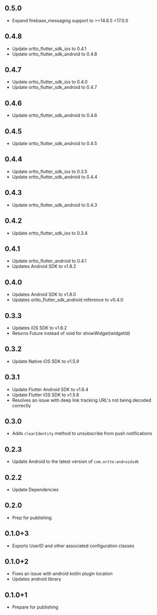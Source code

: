 ## 0.5.0
- Expand firebase_messaging support to >=14.6.5 <17.0.0

## 0.4.8
* Update ortto_flutter_sdk_ios to 0.4.1
* Update ortto_flutter_sdk_android to 0.4.8

## 0.4.7
* Update ortto_flutter_sdk_ios to 0.4.0
* Update ortto_flutter_sdk_android to 0.4.7

## 0.4.6
* Update ortto_flutter_sdk_android to 0.4.6

## 0.4.5
* Update ortto_flutter_sdk_android to 0.4.5

## 0.4.4
* Update ortto_flutter_sdk_ios to 0.3.5
* Update ortto_flutter_sdk_android to 0.4.4

## 0.4.3
* Update ortto_flutter_sdk_android to 0.4.3

## 0.4.2
* Update ortto_flutter_sdk_ios to 0.3.4

## 0.4.1
* Update ortto_flutter_android to 0.4.1
* Updates Android SDK to v1.8.2

## 0.4.0
* Updates Android SDK to v1.8.0
* Updates ortto_flutter_sdk_android reference to v0.4.0

## 0.3.3
* Updates iOS SDK to v1.6.2
* Returns Future<WidgetResult> instead of void for showWidget(widgetId)

## 0.3.2
- Update Native iOS SDK to v1.5.9

## 0.3.1
- Update Flutter Android SDK to v1.6.4
- Update Flutter iOS SDK to v1.5.8
- Resolves an issue with deep link tracking URL's not being decoded correctly

## 0.3.0
* Adds `clearIdentity` method to unsubscribe from push notifications

## 0.2.3
- Update Android to the latest version of `com.ortto:androidsdk`

## 0.2.2

- Update Dependencies

## 0.2.0

- Prep for publishing

## 0.1.0+3

* Exports UserID and other associated configuration classes

## 0.1.0+2

* Fixes an issue with android kotlin plugin location
* Updates android library

## 0.1.0+1

* Prepare for publishing

